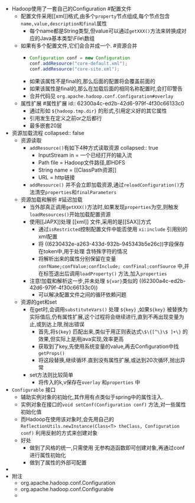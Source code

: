 - Hadoop使用了一套自己的Configuration #配置文件
	- 配置文件采用[[xml]]格式,由多个`property`节点组成,每个节点包含 `name,value,description和final`属性
		- 每个name都是String类型,但value可以通过`getXXX()`方法来转换成对应的Java基本类型\File\数组
	- 如果有多个配置文件,它们会合并成一个. #资源合并
		- ```java
		  Configuration conf = new Configuration
		  conf.addResource("core-default.xml");
		  conf.addResource("core-site.xml");
		  ```
		- 如果该属性不是final的,那么后面的配置将会覆盖前面的
		- 如果该属性是final的,那么在加载后面的相同名称配置时,会打印警告
		- 合并代码见 `org.apache.hadoop.conf.Configuration#overlay`
	- 属性扩展 #属性扩展
	  id:: 62300a4c-ed2b-42d6-979f-4f30c66133c0
		- 通过形如 `${hadoop.tmp.dir}` 的形式,引用定义好的其它属性
		- 引用发生在定义之前or之后都行
		- 最多嵌套20层
- 资源加载流程
  collapsed:: false
	- 资源读取
		- `addResource()`有如下4种方式读取资源
		  collapsed:: true
			- InputStream in = 一个已经打开的输入流
			- Path file = Hadoop文件路径,即HDFS
			- String name = [[ClassPath资源]]
			- URL = http链接
		- `addResource()` 并不会立即加载资源,通过`reloadConfiguration()`方法清空`properties`和`finalParameters`
	- 资源加载和解析 #延迟加载
		- 当外部真正调用`getXXX()`方法时,如果发现`properties`为空,则触发`loadResources()`开始加载配置资源
		- 使用[[JAPX]]处理 [[xml]] 文件,采用的是[[SAX]]方式
			- 通过`isRestricted`控制配置文件中能否使用 `xi:include` 引用别的xml配置
			- 将 ((6230432e-a263-433d-932b-945343b5e26c))字段保存在token中,用于处理 含特殊字符的情况
			- 将解析出来的属性分别保留在变量 `confName;confValue;confInclude; confFinal;confSource` 中,并在标签退出后调用`loadProperty()` 方法,加入`properties`
		- 注意!加载和解析这一步,并未处理 `${var}`类似的 ((62300a4c-ed2b-42d6-979f-4f30c66133c0))
			- 可以解决配置文件之间的循环依赖问题
	- 资源的get和set
		- 在get时,会调用`substituteVars()` 处理 `${key}` ,如果`${key}` 被替换为实际值后,仍有属性扩展,这个过程将会继续进行,直到不再出现变量为止,或到达上限,抛出错误
			- 首先,将`${key}` 匹配出来,类似于用正则表达式`\$\{[^\}\$ ]+\}` 的效果,但实际上是用java实现,效率更高
			- 获取到了key,先使用系统变量的value,再去Configuration中找`getProps()`
			- 将这段替换,继续循环.直到没有属性扩展,或达到20次循环,抛出异常
		- set方法则比较简单
			- 将传入的k,v保存在`overlay` 和`properties` 中
- `Configurable` 接口
	- 辅助实例对象的初始化,其作用有点类似于spring中的属性注入.
	- 实例对象在接口的`void setConf(Configuration conf)` 方法,对一些属性初始化值
	- 而Hadoop在使用该对象时,会先用自己的`ReflectionUtils.newInstance(Class<T> theClass, Configuration conf)` 利用反射的方式来创建对象
	- 好处
		- 做到了风格的统一,只需使用 无参构造函数即可创建对象,再通过conf进行属性初始化
		- 做到了属性的外部可配置
-
- 附注
	- org.apache.hadoop.conf.Configuration
	- org.apache.hadoop.conf.Configurable
	-